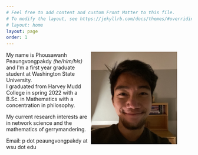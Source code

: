 ```yaml
---
# Feel free to add content and custom Front Matter to this file.
# To modify the layout, see https://jekyllrb.com/docs/themes/#overriding-theme-defaults
# layout: home
layout: page
order: 1
---
```


<figure>
    <img align = "right" src="assets/images/IMG_0390.jpeg" width = "234.5" height = "250">
</figure>

My name is Phousawanh Peaungvongpakdy <i>(he/him/his)</i> and I'm a first year graduate student at Washington State University. <br> I graduated from Harvey Mudd College in spring 2022 with a B.Sc. in Mathematics with a concentration in philosophy.

My current research interests are in network science and the <br> mathematics of gerrymandering. 

Email: p dot peaungvongpakdy at wsu dot edu


